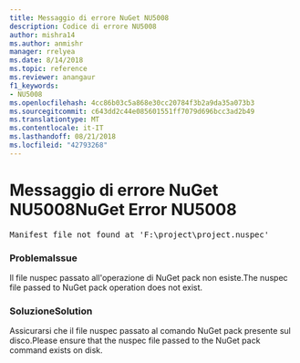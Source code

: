 ```yaml
---
title: Messaggio di errore NuGet NU5008
description: Codice di errore NU5008
author: mishra14
ms.author: anmishr
manager: rrelyea
ms.date: 8/14/2018
ms.topic: reference
ms.reviewer: anangaur
f1_keywords:
- NU5008
ms.openlocfilehash: 4cc86b03c5a868e30cc20784f3b2a9da35a073b3
ms.sourcegitcommit: c643dd2c44e085601551ff7079d696bcc3ad2b49
ms.translationtype: MT
ms.contentlocale: it-IT
ms.lasthandoff: 08/21/2018
ms.locfileid: "42793268"
---
```

# <a name="nuget-error-nu5008"></a><span data-ttu-id="e6ae5-103">Messaggio di errore NuGet NU5008</span><span class="sxs-lookup"><span data-stu-id="e6ae5-103">NuGet Error NU5008</span></span>
<pre>Manifest file not found at 'F:\project\project.nuspec'</pre>

### <a name="issue"></a><span data-ttu-id="e6ae5-104">Problema</span><span class="sxs-lookup"><span data-stu-id="e6ae5-104">Issue</span></span>

<span data-ttu-id="e6ae5-105">Il file nuspec passato all'operazione di NuGet pack non esiste.</span><span class="sxs-lookup"><span data-stu-id="e6ae5-105">The nuspec file passed to NuGet pack operation does not exist.</span></span>


### <a name="solution"></a><span data-ttu-id="e6ae5-106">Soluzione</span><span class="sxs-lookup"><span data-stu-id="e6ae5-106">Solution</span></span>

<span data-ttu-id="e6ae5-107">Assicurarsi che il file nuspec passato al comando NuGet pack presente sul disco.</span><span class="sxs-lookup"><span data-stu-id="e6ae5-107">Please ensure that the nuspec file passed to the NuGet pack command exists on disk.</span></span>

